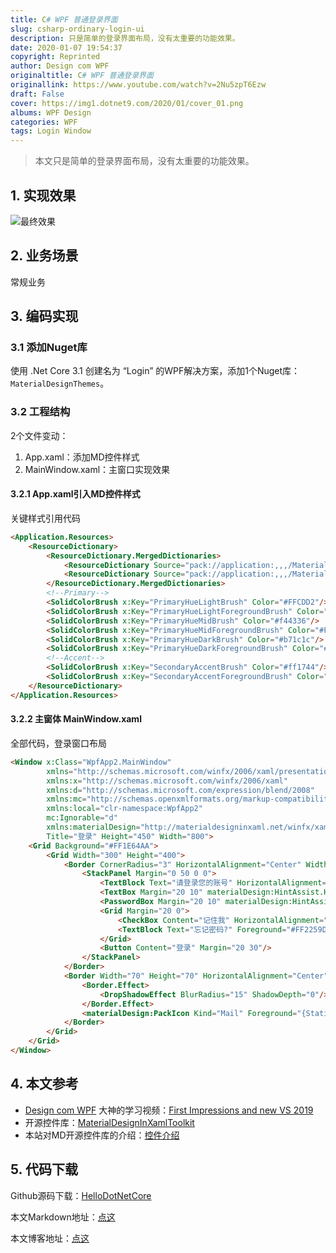 ```yaml
---
title: C# WPF 普通登录界面
slug: csharp-ordinary-login-ui
description: 只是简单的登录界面布局，没有太重要的功能效果。
date: 2020-01-07 19:54:37
copyright: Reprinted
author: Design com WPF
originaltitle: C# WPF 普通登录界面
originallink: https://www.youtube.com/watch?v=2Nu5zpT6Ezw
draft: False
cover: https://img1.dotnet9.com/2020/01/cover_01.png
albums: WPF Design
categories: WPF
tags: Login Window
---
```


>本文只是简单的登录界面布局，没有太重要的功能效果。

## 1. 实现效果

![最终效果](https://img1.dotnet9.com/2020/01/cover_01.png)

## 2. 业务场景

常规业务

## 3. 编码实现

### 3.1 添加Nuget库

使用 .Net Core 3.1 创建名为 “Login” 的WPF解决方案，添加1个Nuget库：`MaterialDesignThemes`。

### 3.2 工程结构

2个文件变动：

1. App.xaml：添加MD控件样式
2. MainWindow.xaml：主窗口实现效果

#### 3.2.1 App.xaml引入MD控件样式

关键样式引用代码

```html
<Application.Resources>
    <ResourceDictionary>
        <ResourceDictionary.MergedDictionaries>
            <ResourceDictionary Source="pack://application:,,,/MaterialDesignThemes.Wpf;component/Themes/MaterialDesignTheme.Light.xaml" />
            <ResourceDictionary Source="pack://application:,,,/MaterialDesignThemes.Wpf;component/Themes/MaterialDesignTheme.Defaults.xaml" />
        </ResourceDictionary.MergedDictionaries>
        <!--Primary-->
        <SolidColorBrush x:Key="PrimaryHueLightBrush" Color="#FFCDD2"/>
        <SolidColorBrush x:Key="PrimaryHueLightForegroundBrush" Color="#FF333333"/>
        <SolidColorBrush x:Key="PrimaryHueMidBrush" Color="#f44336"/>
        <SolidColorBrush x:Key="PrimaryHueMidForegroundBrush" Color="#FFEEEEEE"/>
        <SolidColorBrush x:Key="PrimaryHueDarkBrush" Color="#b71c1c"/>
        <SolidColorBrush x:Key="PrimaryHueDarkForegroundBrush" Color="#FFFFFFFF"/>
        <!--Accent-->
        <SolidColorBrush x:Key="SecondaryAccentBrush" Color="#ff1744"/>
        <SolidColorBrush x:Key="SecondaryAccentForegroundBrush" Color="#FFFFFF"/>
    </ResourceDictionary>
</Application.Resources>
```

#### 3.2.2 主窗体 MainWindow.xaml

全部代码，登录窗口布局

```html
<Window x:Class="WpfApp2.MainWindow"
        xmlns="http://schemas.microsoft.com/winfx/2006/xaml/presentation"
        xmlns:x="http://schemas.microsoft.com/winfx/2006/xaml"
        xmlns:d="http://schemas.microsoft.com/expression/blend/2008"
        xmlns:mc="http://schemas.openxmlformats.org/markup-compatibility/2006"
        xmlns:local="clr-namespace:WpfApp2"
        mc:Ignorable="d"
        xmlns:materialDesign="http://materialdesigninxaml.net/winfx/xaml/themes"
        Title="登录" Height="450" Width="800">
    <Grid Background="#FF1E64AA">
        <Grid Width="300" Height="400">
            <Border CornerRadius="3" HorizontalAlignment="Center" Width="290" Height="350" VerticalAlignment="Center" Background="White" Margin="0 35 0 0">
                <StackPanel Margin="0 50 0 0">
                    <TextBlock Text="请登录您的账号" HorizontalAlignment="Center" Foreground="Gray" Margin="30" FontSize="21" FontFamily="Champagne &amp; Limousines" FontWeight="SemiBold"/>
                    <TextBox Margin="20 10" materialDesign:HintAssist.Hint="邮箱"/>
                    <PasswordBox Margin="20 10" materialDesign:HintAssist.Hint="密码"/>
                    <Grid Margin="20 0">
                        <CheckBox Content="记住我" HorizontalAlignment="Left"/>
                        <TextBlock Text="忘记密码?" Foreground="#FF2259D1" HorizontalAlignment="Right" Cursor="Hand"/>
                    </Grid>
                    <Button Content="登录" Margin="20 30"/>
                </StackPanel>
            </Border>
            <Border Width="70" Height="70" HorizontalAlignment="Center" VerticalAlignment="Top" Background="White" CornerRadius="50">
                <Border.Effect>
                    <DropShadowEffect BlurRadius="15" ShadowDepth="0"/>
                </Border.Effect>
                <materialDesign:PackIcon Kind="Mail" Foreground="{StaticResource PrimaryHueMidBrush}" HorizontalAlignment="Center" VerticalAlignment="Center" Width="25" Height="25"/>
            </Border>
        </Grid>
    </Grid>
</Window>
```

## 4. 本文参考

- [Design com WPF](https://www.youtube.com/channel/UCf0J9AO-KeLEkBe3ZpVpfKQ) 大神的学习视频：[First Impressions and new VS 2019](https://www.youtube.com/watch?v=2Nu5zpT6Ezw)
- 开源控件库：[MaterialDesignInXamlToolkit](https://github.com/MaterialDesignInXAML/MaterialDesignInXamlToolkit)
- 本站对MD开源控件库的介绍：[控件介绍](https://dotnet9.com/2020/12/Material-designinxaml-an-open-source-csharp-WPF-Control-Library)

## 5. 代码下载

Github源码下载：[HelloDotNetCore](https://github.com/Abel13/dotnetcore_login/blob/master/HelloDotNetCore)

本文Markdown地址：[点这](https://github.com/dotnet9/Assets.Dotnet9/blob/main/2020/01/2020-01-07_01.md)

本文博客地址：[点这](https://dotnet9.com/722)